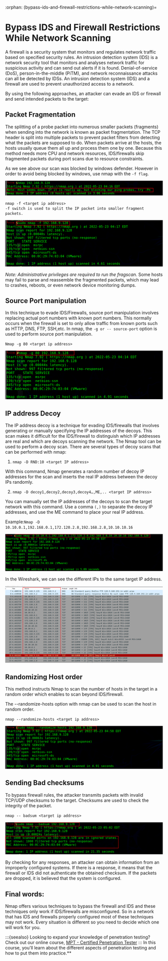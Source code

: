 :orphan:
(bypass-ids-and-firewall-restrictions-while-network-scanning)=

# Bypass IDS and Firewall Restrictions While Network Scanning

A firewall is a security system that monitors and regulates network traffic based on specified security rules. An intrusion detection system (IDS) is a network security tool that monitors and analyses network traffic for suspicious activity and can send out alerts if it is found. Denial-of-service (DoS), person-in-the-middle (PiTM), and network reconnaissance attacks can all be detected by IDSs. An intrusion detection system (IDS) and a firewall are used to prevent unauthorized access to a network.

By using the following approaches, an attacker can evade an IDS or firewall and send intended packets to the target:

## Packet Fragmentation

The splitting of a probe packet into numerous smaller packets (fragments) when sending into the network is known as packet fragmentation. The TCP header is split into multiple packets to prevent packet filters from detecting what the packets are supposed to do.
When packets arrive at the hosts, the hosts usually queue them all up and process them one by one. Because this method needs more CPU and network resources, IDS/firewalls skip fragmented packets during port scans due to resource constraints.

As we see above our scan was blocked by windows defender. However in order to avoid being blocked by windows, use nmap with the `-f flag`.

![EV_nmap_1](images/bypass-ids-firewall-during-scanning-1.png)

```
nmap -f <target ip address>
-f switch is used to split the IP packet into smaller fragment packets.
```

![EV_nmap_2](images/bypass-ids-firewall-during-scanning-2.png)

_Note: Administrative privileges are required to run the fragscan._
Some hosts may fail to parse and reassemble the fragmented packets, which may lead to crashes, reboots, or even network device monitoring dumps.

## Source Port manipulation

In this technique to evade IDS/Firewalls, source port manipulation involves replacing actual port numbers with known port numbers. This normally occurs when the firewall is set to only allow traffic from known ports such as HTTP, DNS, FTP, SSH,etc. In nmap, the `-g or -- source-port` option is used to perform source port manipulation.

`Nmap -g 80 <target ip address>`

![EV_nmap_3](images/bypass-ids-firewall-during-scanning-3.png)

## IP address Decoy

The IP address decoy is a technique for evading IDS/firewalls that involves generating or manually specifying the IP addresses of the decoys. This scan makes it difficult for the IDS/firewall to distinguish which IP addresses are real and which are decoys scanning the network.
The Nmap tool can be used to perform a decoy scan. There are several types of decoy scans that can be performed with nmap:

1. `nmap -D RND:10 <target IP address>`

With this command, Nmap generates a random number of decoy IP addresses for the scan and inserts the real IP address between the decoy IPs randomly.

2. `nmap -D decoy1,decoy2,decoy3,decoy4…,ME,.. <target IP address>`

You can manually set the IP addresses of the decoys to scan the target network with this command. Use a comma `(,)` to separate the decoy IP addresses, and use the ME command to place your real IP address.

Example:`Nmap -D 10.10.0.1,192.168.0.1,172.120.2.8,192.168.2.8,10.10.10.16`

![EV_nmap_4](images/bypass-ids-firewall-during-scanning-4.png)

In the Wireshark, we can see the different IPs to the same target IP address.

![EV_nmap_5](images/bypass-ids-firewall-during-scanning-5.png)

## Randomizing Host order

This method instructs Nmap to scan the number of hosts in the target in a random order which enables to scan beyond IDS/firewall.

The --randomize-hosts option with nmap can be used to scan the host in random order.

`nmap --randomize-hosts <target ip address>`

![EV_nmap_6](images/bypass-ids-firewall-during-scanning-6.png)

## Sending Bad checksums

To bypass firewall rules, the attacker transmits packets with invalid TCP/UDP checksums to the target. Checksums are used to check the integrity of the packet.

`nmap -- badsum <target ip address>`

![EV_nmap_7](images/bypass-ids-firewall-during-scanning-7.png)

By checking for any responses, an attacker can obtain information from an improperly configured systems. If there is a response, it means that the firewall or IDS did not authenticate the obtained checksum. If the packets are dropped, it is believed that the system is configured.

## Final words:

Nmap offers various techniques to bypass the firewall and IDS and these techniques only work if IDS/firewalls are misconfigured. So in a network that has IDS and firewalls properly configured most of these techniques may not work. Every situation is different so you need to decide which one will work for you.

:::{seealso}
Looking to expand your knowledge of penetration testing? Check out our online course, [MPT - Certified Penetration Tester](https://www.mosse-institute.com/certifications/mpt-certified-penetration-tester.html)
::: In this course, you'll learn about the different aspects of penetration testing and how to put them into practice.**
